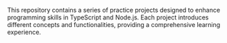 This repository contains a series of practice projects designed to enhance programming skills in TypeScript and Node.js. Each project introduces different concepts and functionalities, providing a comprehensive learning experience.

